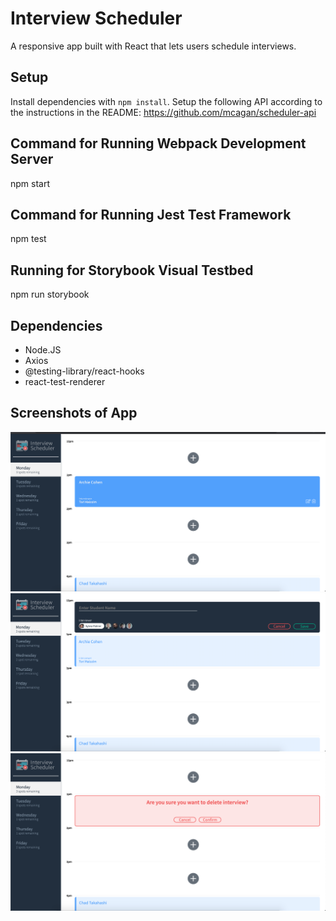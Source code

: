 # Interview Scheduler

A responsive app built with React that lets users schedule interviews.

## Setup

Install dependencies with `npm install`.
Setup the following API according to the instructions in the README: https://github.com/mcagan/scheduler-api

## Command for Running Webpack Development Server

npm start

## Command for Running Jest Test Framework

npm test

## Running for Storybook Visual Testbed

npm run storybook

## Dependencies

- Node.JS
- Axios
- @testing-library/react-hooks
- react-test-renderer

## Screenshots of App

!["Main page on load"](https://github.com/mcagan/scheduler/blob/master/docs/main-page.png?raw=true)
!["Book interview form"](https://github.com/mcagan/scheduler/blob/master/docs/book-interview.png?raw=true)
!["Cancel interview confirmation"](https://github.com/mcagan/scheduler/blob/master/docs/cancel-interview.png?raw=true)

